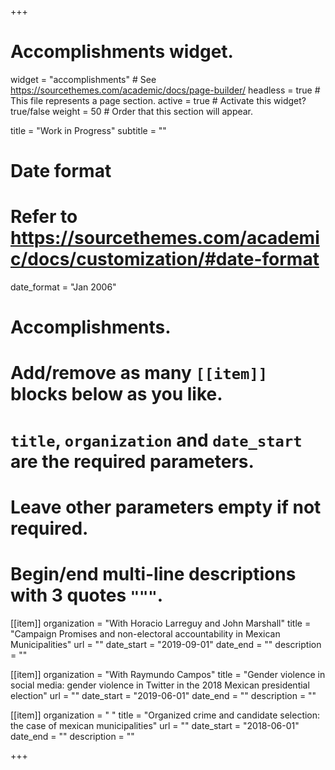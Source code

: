 +++
# Accomplishments widget.
widget = "accomplishments"  # See https://sourcethemes.com/academic/docs/page-builder/
headless = true  # This file represents a page section.
active = true  # Activate this widget? true/false
weight = 50  # Order that this section will appear.

title = "Work in Progress"
subtitle = ""

# Date format
#   Refer to https://sourcethemes.com/academic/docs/customization/#date-format
date_format = "Jan 2006"

# Accomplishments.
#   Add/remove as many `[[item]]` blocks below as you like.
#   `title`, `organization` and `date_start` are the required parameters.
#   Leave other parameters empty if not required.
#   Begin/end multi-line descriptions with 3 quotes `"""`.

[[item]]
  organization = "With Horacio Larreguy and John Marshall"
  title = "Campaign Promises and non-electoral accountability in Mexican Municipalities"
  url = ""
  date_start = "2019-09-01"
  date_end = ""
  description = ""

[[item]]
  organization = "With Raymundo Campos"
  title = "Gender violence in social media: gender violence in Twitter in the 2018 Mexican presidential election"
  url = ""
  date_start = "2019-06-01"
  date_end = ""
  description = ""
  
  [[item]]
  organization = " "
  title = "Organized crime and candidate selection: the case of mexican municipalities"
  url = ""
  date_start = "2018-06-01"
  date_end = ""
  description = ""

+++
